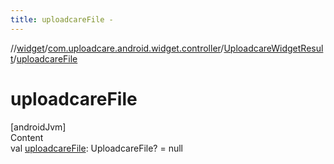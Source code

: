 ```yaml
---
title: uploadcareFile -
---
```

//[widget](../../index.md)/[com.uploadcare.android.widget.controller](../index.md)/[UploadcareWidgetResult](index.md)/[uploadcareFile](uploadcare-file.md)



# uploadcareFile  
[androidJvm]  
Content  
val [uploadcareFile](uploadcare-file.md): UploadcareFile? = null  



